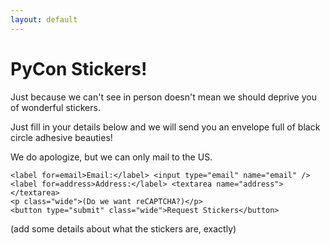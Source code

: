 ```yaml
---
layout: default
---
```

# PyCon Stickers!

Just because we can't see in person doesn't mean we should deprive you of
wonderful stickers.

Just fill in your details below and we will send you an envelope full of black
circle adhesive beauties!

We do apologize, but we can only mail to the US.

<form name="stickers" class="table" method="POST" action="/stickers/accepted.html" netlify netlify-honeypot="phone">
    <p style="display:none;">
        <label>Don’t fill this out if you’re a person: <input name="phone" /></label>
    </p>

    <label for=email>Email:</label> <input type="email" name="email" />
    <label for=address>Address:</label> <textarea name="address"></textarea>
    <p class="wide">(Do we want reCAPTCHA?)</p>
    <button type="submit" class="wide">Request Stickers</button>
</form>

(add some details about what the stickers are, exactly)
